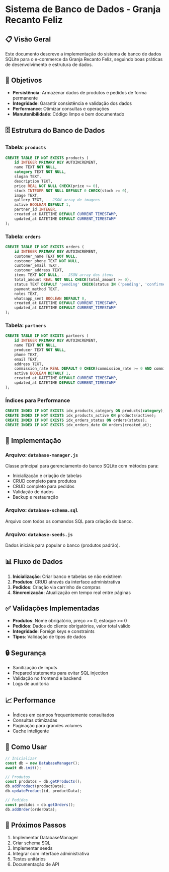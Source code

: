 # Sistema de Banco de Dados - Granja Recanto Feliz

## 📋 Visão Geral

Este documento descreve a implementação do sistema de banco de dados SQLite para o e-commerce da Granja Recanto Feliz, seguindo boas práticas de desenvolvimento e estrutura de dados.

## 🎯 Objetivos

- **Persistência**: Armazenar dados de produtos e pedidos de forma permanente
- **Integridade**: Garantir consistência e validação dos dados
- **Performance**: Otimizar consultas e operações
- **Manutenibilidade**: Código limpo e bem documentado

## 🗄️ Estrutura do Banco de Dados

### Tabela: `products`
```sql
CREATE TABLE IF NOT EXISTS products (
    id INTEGER PRIMARY KEY AUTOINCREMENT,
    name TEXT NOT NULL,
    category TEXT NOT NULL,
    slogan TEXT,
    description TEXT,
    price REAL NOT NULL CHECK(price >= 0),
    stock INTEGER NOT NULL DEFAULT 0 CHECK(stock >= 0),
    image TEXT,
    gallery TEXT, -- JSON array de imagens
    active BOOLEAN DEFAULT 1,
    partner_id INTEGER,
    created_at DATETIME DEFAULT CURRENT_TIMESTAMP,
    updated_at DATETIME DEFAULT CURRENT_TIMESTAMP
);
```

### Tabela: `orders`
```sql
CREATE TABLE IF NOT EXISTS orders (
    id INTEGER PRIMARY KEY AUTOINCREMENT,
    customer_name TEXT NOT NULL,
    customer_phone TEXT NOT NULL,
    customer_email TEXT,
    customer_address TEXT,
    items TEXT NOT NULL, -- JSON array dos itens
    total_amount REAL NOT NULL CHECK(total_amount >= 0),
    status TEXT DEFAULT 'pending' CHECK(status IN ('pending', 'confirmed', 'shipped', 'delivered', 'cancelled')),
    payment_method TEXT,
    notes TEXT,
    whatsapp_sent BOOLEAN DEFAULT 0,
    created_at DATETIME DEFAULT CURRENT_TIMESTAMP,
    updated_at DATETIME DEFAULT CURRENT_TIMESTAMP
);
```

### Tabela: `partners`
```sql
CREATE TABLE IF NOT EXISTS partners (
    id INTEGER PRIMARY KEY AUTOINCREMENT,
    name TEXT NOT NULL,
    producer TEXT NOT NULL,
    phone TEXT,
    email TEXT,
    address TEXT,
    commission_rate REAL DEFAULT 0 CHECK(commission_rate >= 0 AND commission_rate <= 100),
    active BOOLEAN DEFAULT 1,
    created_at DATETIME DEFAULT CURRENT_TIMESTAMP,
    updated_at DATETIME DEFAULT CURRENT_TIMESTAMP
);
```

### Índices para Performance
```sql
CREATE INDEX IF NOT EXISTS idx_products_category ON products(category);
CREATE INDEX IF NOT EXISTS idx_products_active ON products(active);
CREATE INDEX IF NOT EXISTS idx_orders_status ON orders(status);
CREATE INDEX IF NOT EXISTS idx_orders_date ON orders(created_at);
```

## 🔧 Implementação

### Arquivo: `database-manager.js`
Classe principal para gerenciamento do banco SQLite com métodos para:
- Inicialização e criação de tabelas
- CRUD completo para produtos
- CRUD completo para pedidos
- Validação de dados
- Backup e restauração

### Arquivo: `database-schema.sql`
Arquivo com todos os comandos SQL para criação do banco.

### Arquivo: `database-seeds.js`
Dados iniciais para popular o banco (produtos padrão).

## 📊 Fluxo de Dados

1. **Inicialização**: Criar banco e tabelas se não existirem
2. **Produtos**: CRUD através da interface administrativa
3. **Pedidos**: Criação via carrinho de compras
4. **Sincronização**: Atualização em tempo real entre páginas

## ✅ Validações Implementadas

- **Produtos**: Nome obrigatório, preço >= 0, estoque >= 0
- **Pedidos**: Dados do cliente obrigatórios, valor total válido
- **Integridade**: Foreign keys e constraints
- **Tipos**: Validação de tipos de dados

## 🔒 Segurança

- Sanitização de inputs
- Prepared statements para evitar SQL injection
- Validação no frontend e backend
- Logs de auditoria

## 📈 Performance

- Índices em campos frequentemente consultados
- Consultas otimizadas
- Paginação para grandes volumes
- Cache inteligente

## 🚀 Como Usar

```javascript
// Inicializar
const db = new DatabaseManager();
await db.init();

// Produtos
const produtos = db.getProducts();
db.addProduct(productData);
db.updateProduct(id, productData);

// Pedidos
const pedidos = db.getOrders();
db.addOrder(orderData);
```

## 📝 Próximos Passos

1. Implementar DatabaseManager
2. Criar schema SQL
3. Implementar seeds
4. Integrar com interface administrativa
5. Testes unitários
6. Documentação de API

